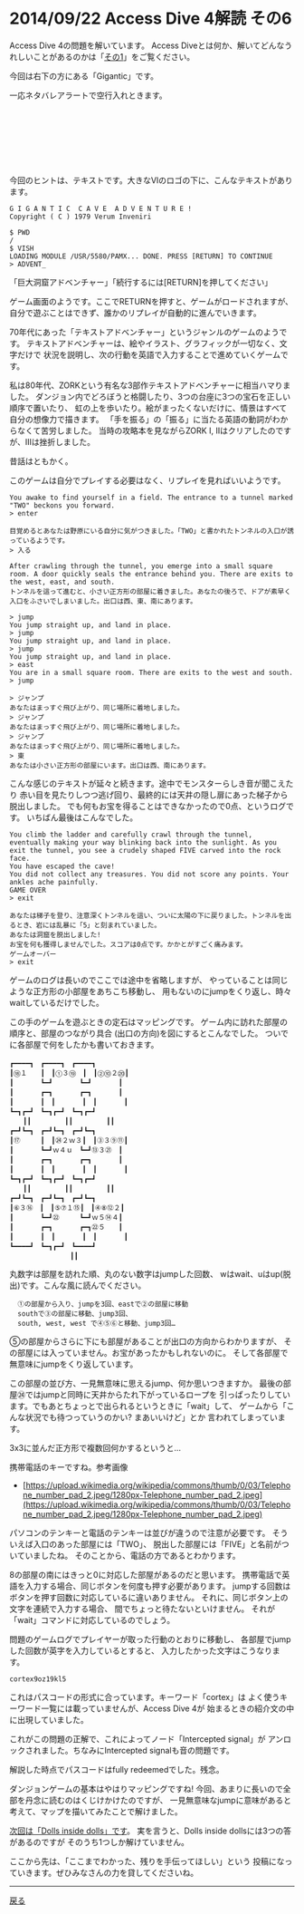 # 2014/09/22 Access Dive 4解読 その6

Access Dive 4の問題を解いています。
Access Diveとは何か、解いてどんなうれしいことがあるのかは「[その1](./ad4_intro.md)」をご覧ください。

今回は右下の方にある「Gigantic」です。

一応ネタバレアラートで空行入れときます。

<br/><br/><br/><br/><br/><br/>

今回のヒントは、テキストです。大きなVIのロゴの下に、こんなテキストがあります。

```
G I G A N T I C  C A V E  A D V E N T U R E !
Copyright ( C ) 1979 Verum Inveniri

$ PWD
/
$ VISH
LOADING MODULE /USR/5580/PAMX... DONE. PRESS [RETURN] TO CONTINUE
> ADVENT_
```

「巨大洞窟アドベンチャー」「続行するには[RETURN]を押してください」

ゲーム画面のようです。ここでRETURNを押すと、ゲームがロードされますが、
自分で遊ぶことはできず、誰かのリプレイが自動的に進んでいきます。

70年代にあった「テキストアドベンチャー」というジャンルのゲームのようです。
テキストアドベンチャーは、絵やイラスト、グラフィックが一切なく、文字だけで
状況を説明し、次の行動を英語で入力することで進めていくゲームです。

私は80年代、ZORKという有名な3部作テキストアドベンチャーに相当ハマりました。
ダンジョン内でどろぼうと格闘したり、3つの台座に3つの宝石を正しい順序で置いたり、
虹の上を歩いたり。絵がまったくないだけに、情景はすべて自分の想像力で描きます。
「手を振る」の「振る」に当たる英語の動詞がわからなくて苦労しました。
当時の攻略本を見ながらZORK I, IIはクリアしたのですが、IIIは挫折しました。

昔話はともかく。

このゲームは自分でプレイする必要はなく、リプレイを見ればいいようです。

    You awake to find yourself in a field. The entrance to a tunnel marked "TWO" beckons you forward.
    > enter

    目覚めるとあなたは野原にいる自分に気がつきました。「TWO」と書かれたトンネルの入口が誘っているようです。
    > 入る

    After crawling through the tunnel, you emerge into a small square room. A door quickly seals the entrance behind you. There are exits to the west, east, and south.
    トンネルを這って進むと、小さい正方形の部屋に着きました。あなたの後ろで、ドアが素早く入口をふさいでしまいました。出口は西、東、南にあります。

    > jump
    You jump straight up, and land in place.
    > jump
    You jump straight up, and land in place.
    > jump
    You jump straight up, and land in place.
    > east
    You are in a small square room. There are exits to the west and south.
    > jump

    > ジャンプ
    あなたはまっすぐ飛び上がり、同じ場所に着地しました。
    > ジャンプ
    あなたはまっすぐ飛び上がり、同じ場所に着地しました。
    > ジャンプ
    あなたはまっすぐ飛び上がり、同じ場所に着地しました。
    > 東
    あなたは小さい正方形の部屋にいます。出口は西、南にあります。

こんな感じのテキストが延々と続きます。途中でモンスターらしき音が聞こえたり
赤い目を見たりしつつ逃げ回り、最終的には天井の隠し扉にあった梯子から脱出しました。
でも何もお宝を得ることはできなかったので0点、というログです。
いちばん最後はこんなでした。

    You climb the ladder and carefully crawl through the tunnel, eventually making your way blinking back into the sunlight. As you exit the tunnel, you see a crudely shaped FIVE carved into the rock face.
    You have escaped the cave!
    You did not collect any treasures. You did not score any points. Your ankles ache painfully.
    GAME OVER
    > exit

    あなたは梯子を登り、注意深くトンネルを這い、ついに太陽の下に戻りました。トンネルを出るとき、岩には乱暴に「5」と刻まれていました。
    あなたは洞窟を脱出しました!
    お宝を何も獲得しませんでした。スコアは0点です。かかとがすごく痛みます。
    ゲームオーバー
    > exit

ゲームのログは長いのでここでは途中を省略しますが、
やっていることは同じような正方形の小部屋をあちこち移動し、
用もないのにjumpをくり返し、時々waitしているだけでした。

この手のゲームを遊ぶときの定石はマッピングです。
ゲーム内に訪れた部屋の順序と、部屋のつながり具合
(出口の方向)を図にするとこんなでした。
ついでに各部屋で何をしたかも書いておきます。

```
┏━━━━┓　┏━━━━┓　┏━━━━┓
┃⑱１　　┃　┃①３⑲　┃　┃②⑩２⑳┃
┃　　　　┗━┛　　　　┗━┛　　　　┃
┃　　　　┏━┓　　　　┏━┓　　　　┃
┃　　　　┃　┃　　　　┃　┃　　　　┃
┗━┓┏━┛　┗━┓┏━┛　┗━┓┏━┛
　　┃┃　　　　　┃┃　　　　　┃┃　　
┏━┛┗━┓　┏━┛┗━┓　┏━┛┗━┓
┃⑰　　　┃　┃㉔２ｗ３┃　┃③３⑨⑪┃
┃　　　　┗━┛ｗ４ｕ　┗━┛⑬３㉑　┃
┃　　　　┏━┓　　　　┏━┓　　　　┃
┃　　　　┃　┃　　　　┃　┃　　　　┃
┗━┓┏━┛　┗━┓┏━┛　┗━┓┏━┛
　　┃┃　　　　　┃┃　　　　　┃┃　　
┏━┛┗━┓　┏━┛┗━┓　┏━┛┗━┓
┃⑥３⑯　┃　┃⑤⑦１⑮┃　┃④⑧⑫２┃
┃　　　　┗━┛㉒　　　┗━┛ｗ５⑭４┃
┃　　　　┏━┓　　　　┏━┓㉒５　　┃
┃　　　　┃　┃　　　　┃　┃　　　　┃
┗━━━━┛　┗━┓┏━┛　┗━━━━┛
　　　　　　　　　┃┃　　　　　　　　　
```

丸数字は部屋を訪れた順、丸のない数字はjumpした回数、
wはwait、uはup(脱出)です。こんな風に読んでください。
```
  ①の部屋から入り、jumpを3回、eastで②の部屋に移動
  southで③の部屋に移動、jump3回、
  south, west, west で④⑤⑥と移動、jump3回…
```

⑤の部屋からさらに下にも部屋があることが出口の方向からわかりますが、
その部屋には入っていません。お宝があったかもしれないのに。
そして各部屋で無意味にjumpをくり返しています。

この部屋の並び方、一見無意味に思えるjump、何か思いつきますか。
最後の部屋㉔ではjumpと同時に天井からたれ下がっているロープを
引っぱったりしています。でもあとちょっとで出られるというときに「wait」して、
ゲームから「こんな状況でも待つっていうのかい? まあいいけど」とか
言われてしまっています。

3x3に並んだ正方形で複数回何かするというと…

携帯電話のキーですね。参考画像
-  [https://upload.wikimedia.org/wikipedia/commons/thumb/0/03/Telephone_number_pad_2.jpeg/1280px-Telephone_number_pad_2.jpeg](https://upload.wikimedia.org/wikipedia/commons/thumb/0/03/Telephone_number_pad_2.jpeg/1280px-Telephone_number_pad_2.jpeg)

パソコンのテンキーと電話のテンキーは並びが違うので注意が必要です。
そういえば入口のあった部屋には「TWO」、
脱出した部屋には「FIVE」と名前がついていましたね。
そのことから、電話の方であるとわかります。

8の部屋の南にはきっと0に対応した部屋があるのだと思います。
携帯電話で英語を入力する場合、同じボタンを何度も押す必要があります。
jumpする回数はボタンを押す回数に対応しているに違いありません。
それに、同じボタン上の文字を連続で入力する場合、
間でちょっと待たないといけません。
それが「wait」コマンドに対応しているのでしょう。

問題のゲームログでプレイヤーが取った行動のとおりに移動し、
各部屋でjumpした回数が英字を入力しているとすると、
入力したかった文字はこうなります。

`cortex9oz19kl5`

これはパスコードの形式に合っています。キーワード「cortex」は
よく使うキーワード一覧には載っていませんが、Access Dive 4が
始まるときの紹介文の中に出現していました。

これがこの問題の正解で、これによってノード「Intercepted signal」が
アンロックされました。ちなみにIntercepted signalも音の問題です。

解説した時点でパスコードはfully redeemedでした。残念。

ダンジョンゲームの基本はやはりマッピングですね!
今回、あまりに長いので全部を丹念に読むのはくじけかけたのですが、
一見無意味なjumpに意味があると考えて、マップを描いてみたことで解けました。

[次回は「Dolls inside dolls」です](./ad4_dolls.md)。
実を言うと、Dolls inside dollsには3つの答があるのですが
そのうち1つしか解けていません。

ここから先は、「ここまでわかった、残りを手伝ってほしい」という
投稿になっていきます。ぜひみなさんの力を貸してくださいね。

----

[戻る](index.html)
